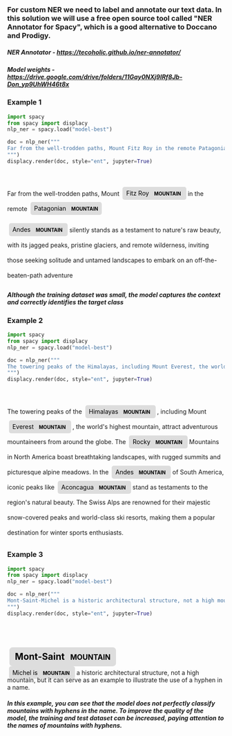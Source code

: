 
### For custom NER we need to label and annotate our text data. In this solution we will use a free open source tool called "NER Annotator for Spacy", which is a good alternative to Doccano and Prodigy.



##### NER Annotator - https://tecoholic.github.io/ner-annotator/
##### Model weights - https://drive.google.com/drive/folders/11Gay0NXj9IRf8Jb-Don_yp9UhWH46t8x

### Example 1


```python
import spacy
from spacy import displacy
nlp_ner = spacy.load("model-best")

doc = nlp_ner("""
Far from the well-trodden paths, Mount Fitz Roy in the remote Patagonian Andes silently stands as a testament to nature's raw beauty, with its jagged peaks, pristine glaciers, and remote wilderness, inviting those seeking solitude and untamed landscapes to embark on an off-the-beaten-path adventure
""")
displacy.render(doc, style="ent", jupyter=True)


```


<span class="tex2jax_ignore"><div class="entities" style="line-height: 2.5; direction: ltr"><br>Far from the well-trodden paths, Mount 
<mark class="entity" style="background: #ddd; padding: 0.45em 0.6em; margin: 0 0.25em; line-height: 1; border-radius: 0.35em;">
    Fitz Roy
    <span style="font-size: 0.8em; font-weight: bold; line-height: 1; border-radius: 0.35em; vertical-align: middle; margin-left: 0.5rem">MOUNTAIN</span>
</mark>
 in the remote 
<mark class="entity" style="background: #ddd; padding: 0.45em 0.6em; margin: 0 0.25em; line-height: 1; border-radius: 0.35em;">
    Patagonian
    <span style="font-size: 0.8em; font-weight: bold; line-height: 1; border-radius: 0.35em; vertical-align: middle; margin-left: 0.5rem">MOUNTAIN</span>
</mark>
 
<mark class="entity" style="background: #ddd; padding: 0.45em 0.6em; margin: 0 0.25em; line-height: 1; border-radius: 0.35em;">
    Andes
    <span style="font-size: 0.8em; font-weight: bold; line-height: 1; border-radius: 0.35em; vertical-align: middle; margin-left: 0.5rem">MOUNTAIN</span>
</mark>
 silently stands as a testament to nature's raw beauty, with its jagged peaks, pristine glaciers, and remote wilderness, inviting those seeking solitude and untamed landscapes to embark on an off-the-beaten-path adventure<br></div></span>


##### Although the training dataset was small, the model captures the context and correctly identifies the target class

### Example 2


```python
import spacy
from spacy import displacy
nlp_ner = spacy.load("model-best")

doc = nlp_ner("""
The towering peaks of the Himalayas, including Mount Everest, the world's highest mountain, attract adventurous mountaineers from around the globe. The Rocky Mountains in North America boast breathtaking landscapes, with rugged summits and picturesque alpine meadows. In the Andes of South America, iconic peaks like Aconcagua stand as testaments to the region's natural beauty. The Swiss Alps are renowned for their majestic snow-covered peaks and world-class ski resorts, making them a popular destination for winter sports enthusiasts.
""")
displacy.render(doc, style="ent", jupyter=True)


```


<span class="tex2jax_ignore"><div class="entities" style="line-height: 2.5; direction: ltr"><br>The towering peaks of the 
<mark class="entity" style="background: #ddd; padding: 0.45em 0.6em; margin: 0 0.25em; line-height: 1; border-radius: 0.35em;">
    Himalayas
    <span style="font-size: 0.8em; font-weight: bold; line-height: 1; border-radius: 0.35em; vertical-align: middle; margin-left: 0.5rem">MOUNTAIN</span>
</mark>
, including Mount 
<mark class="entity" style="background: #ddd; padding: 0.45em 0.6em; margin: 0 0.25em; line-height: 1; border-radius: 0.35em;">
    Everest
    <span style="font-size: 0.8em; font-weight: bold; line-height: 1; border-radius: 0.35em; vertical-align: middle; margin-left: 0.5rem">MOUNTAIN</span>
</mark>
, the world's highest mountain, attract adventurous mountaineers from around the globe. The 
<mark class="entity" style="background: #ddd; padding: 0.45em 0.6em; margin: 0 0.25em; line-height: 1; border-radius: 0.35em;">
    Rocky
    <span style="font-size: 0.8em; font-weight: bold; line-height: 1; border-radius: 0.35em; vertical-align: middle; margin-left: 0.5rem">MOUNTAIN</span>
</mark>
 Mountains in North America boast breathtaking landscapes, with rugged summits and picturesque alpine meadows. In the 
<mark class="entity" style="background: #ddd; padding: 0.45em 0.6em; margin: 0 0.25em; line-height: 1; border-radius: 0.35em;">
    Andes
    <span style="font-size: 0.8em; font-weight: bold; line-height: 1; border-radius: 0.35em; vertical-align: middle; margin-left: 0.5rem">MOUNTAIN</span>
</mark>
 of South America, iconic peaks like 
<mark class="entity" style="background: #ddd; padding: 0.45em 0.6em; margin: 0 0.25em; line-height: 1; border-radius: 0.35em;">
    Aconcagua
    <span style="font-size: 0.8em; font-weight: bold; line-height: 1; border-radius: 0.35em; vertical-align: middle; margin-left: 0.5rem">MOUNTAIN</span>
</mark>
 stand as testaments to the region's natural beauty. The Swiss Alps are renowned for their majestic snow-covered peaks and world-class ski resorts, making them a popular destination for winter sports enthusiasts.<br></div></span>


### Example 3


```python
import spacy
from spacy import displacy
nlp_ner = spacy.load("model-best")

doc = nlp_ner("""
Mont-Saint-Michel is a historic architectural structure, not a high mountain, but it can serve as an example to illustrate the use of a hyphen in a name.
""")
displacy.render(doc, style="ent", jupyter=True)


```


<span class="tex2jax_ignore"><div class="entities" style="line-height: 2.5; direction: ltr"><br>
<mark class="entity" style="background: #ddd; padding: 0.45em 0.6em; margin: 0 0.25em; line-height: 1; border-radius: 0.35em;">
    Mont-Saint
    <span style="font-size: 0.8em; font-weight: bold; line-height: 1; border-radius: 0.35em; vertical-align: middle; margin-left: 0.5rem">MOUNTAIN</span>
</mark>
-
<mark class="entity" style="background: #ddd; padding: 0.45em 0.6em; margin: 0 0.25em; line-height: 1; border-radius: 0.35em;">
    Michel is
    <span style="font-size: 0.8em; font-weight: bold; line-height: 1; border-radius: 0.35em; vertical-align: middle; margin-left: 0.5rem">MOUNTAIN</span>
</mark>
 a historic architectural structure, not a high mountain, but it can serve as an example to illustrate the use of a hyphen in a name.<br></div></span>


##### In this example, you can see that the model does not perfectly classify mountains with hyphens in the name. To improve the quality of the model, the training and test dataset can be increased, paying attention to the names of mountains with hyphens.
